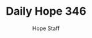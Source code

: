 ---
image: /assets/img/daily-hope-default-artwork.png
title: Daily Hope 346
number: 346
categories:
  - Daily Hope
author: Hope Staff
notes: Daily Hope 346
embed: >-
  <iframe src="https://open.spotify.com/embed/episode/2cCRPy87KevCVdTbTwgrsL?utm_source=generator" width="400px" height="102px" frameborder=“0" scrolling=“no”></iframe>
---